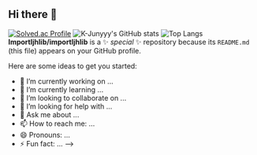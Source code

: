## Hi there 👋

[![Solved.ac Profile](http://mazassumnida.wtf/api/v2/generate_badge?boj=gogozzi1102)](https://solved.ac/gogozzi1102/) ![K-Junyyy's GitHub stats](https://github-readme-stats.vercel.app/api?username=importljhlib&show_icons=true&theme=radical)
![Top Langs](https://github-readme-stats.vercel.app/api/top-langs/?username=importljhlib&layout=compact&theme=radical)
**Importljhlib/importljhlib** is a ✨ _special_ ✨ repository because its `README.md` (this file) appears on your GitHub profile.

Here are some ideas to get you started:

- 🔭 I’m currently working on ...
- 🌱 I’m currently learning ...
- 👯 I’m looking to collaborate on ...
- 🤔 I’m looking for help with ...
- 💬 Ask me about ...
- 📫 How to reach me: ...
- 😄 Pronouns: ...
- ⚡ Fun fact: ...
-->
